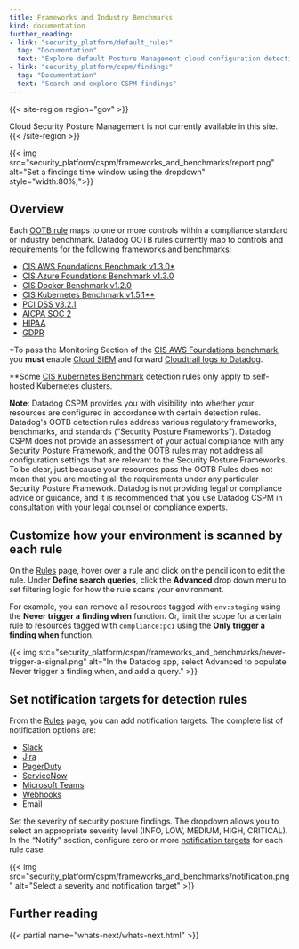 ```yaml
---
title: Frameworks and Industry Benchmarks
kind: documentation
further_reading:
- link: "security_platform/default_rules"
  tag: "Documentation"
  text: "Explore default Posture Management cloud configuration detection rules"
- link: "security_platform/cspm/findings"
  tag: "Documentation"
  text: "Search and explore CSPM findings"
---
```


{{< site-region region="gov" >}}
<div class="alert alert-warning">
Cloud Security Posture Management is not currently available in this site.
</div>
{{< /site-region >}}

{{< img src="security_platform/cspm/frameworks_and_benchmarks/report.png" alt="Set a findings time window using the dropdown" style="width:80%;">}}

## Overview

Each [OOTB rule][1] maps to one or more controls within a compliance standard or industry benchmark. Datadog OOTB rules currently map to controls and requirements for the following frameworks and benchmarks:

- [CIS AWS Foundations Benchmark v1.3.0*][2]
- [CIS Azure Foundations Benchmark v1.3.0][18]
- [CIS Docker Benchmark v1.2.0][17]
- [CIS Kubernetes Benchmark v1.5.1**][3]
- [PCI DSS v3.2.1][4]
- [AICPA SOC 2][5]
- [HIPAA][6]
- [GDPR][7]

*To pass the Monitoring Section of the [CIS AWS Foundations benchmark][2], you **must** enable [Cloud SIEM][8] and forward [Cloudtrail logs to Datadog][9].

**Some [CIS Kubernetes Benchmark][3] detection rules only apply to self-hosted Kubernetes clusters.

**Note**: Datadog CSPM provides you with visibility into whether your resources are configured in accordance with certain detection rules. Datadog's OOTB detection rules address various regulatory frameworks, benchmarks, and standards (“Security Posture Frameworks”). Datadog CSPM does not provide an assessment of your actual compliance with any Security Posture Framework, and the OOTB rules may not address all configuration settings that are relevant to the Security Posture Frameworks. To be clear, just because your resources pass the OOTB Rules does not mean that you are meeting all the requirements under any particular Security Posture Framework. Datadog is not providing legal or compliance advice or guidance, and it is recommended that you use Datadog CSPM in consultation with your legal counsel or compliance experts.

## Customize how your environment is scanned by each rule

On the [Rules][10] page, hover over a rule and click on the pencil icon to edit the rule. Under **Define search queries**, click the **Advanced** drop down menu to set filtering logic for how the rule scans your environment.

For example, you can remove all resources tagged with `env:staging` using the **Never trigger a finding when** function. Or, limit the scope for a certain rule to resources tagged with `compliance:pci` using the **Only trigger a finding when** function.

{{< img src="security_platform/cspm/frameworks_and_benchmarks/never-trigger-a-signal.png" alt="In the Datadog app, select Advanced to populate Never trigger a finding when, and add a query." >}}

## Set notification targets for detection rules

From the [Rules][10] page, you can add notification targets. The complete list of notification options are:

- [Slack][11]
- [Jira][12]
- [PagerDuty][13]
- [ServiceNow][14]
- [Microsoft Teams][15]
- [Webhooks][16]
- Email

Set the severity of security posture findings. The dropdown allows you to select an appropriate severity level (INFO, LOW, MEDIUM, HIGH, CRITICAL).
In the “Notify” section, configure zero or more [notification targets][7] for each rule case.

{{< img src="security_platform/cspm/frameworks_and_benchmarks/notification.png" alt="Select a severity and notification target" >}}

## Further reading

{{< partial name="whats-next/whats-next.html" >}}

[1]: /security_monitoring/default_rules/
[2]: https://www.cisecurity.org/benchmark/amazon_web_services/
[3]: https://www.cisecurity.org/benchmark/kubernetes/
[4]: https://www.pcisecuritystandards.org/document_library
[5]: https://www.aicpa.org/interestareas/frc/assuranceadvisoryservices/aicpasoc2report.html
[6]: https://www.hhs.gov/hipaa/index.html
[7]: https://gdpr.eu/
[8]: /security_platform/cloud_siem/
[9]: /integrations/amazon_cloudtrail/
[10]: https://app.datadoghq.com/security/configuration/rules/
[11]: /integrations/slack/
[12]: /integrations/jira/
[13]: /integrations/pagerduty
[14]: /integrations/servicenow/
[15]: /integrations/microsoft_teams/
[16]: /integrations/webhooks/
[17]: https://www.cisecurity.org/benchmark/docker
[18]: https://www.cisecurity.org/benchmark/azure
